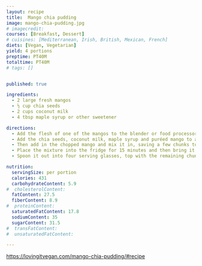 ```yaml
---
layout: recipe
title:  Mango chia pudding
image: mango-chia-pudding.jpg
# imagecredit:
courses: [Breakfast, Dessert]
# cuisines: [Mediterranean, Irish, British, Mexican, French]
diets: [Vegan, Vegetarian]
yield: 4 portions
preptime: PT40M
totaltime: PT40M
# tags: []


published: true

ingredients:
  - 2 large fresh mangos
  - ½ cup chia seeds
  - 2 cups coconut milk
  - 4 tbsp maple syrup or other sweetener

directions:
  - Add the flesh of one of the mangos to the blender or food processor and process into a purée. Chop the other mango into chunks.
  - Add the chia seeds, coconut milk, maple syrup and puréed mango to a mixing bowl and whisk together.
  - Then add in the chopped mango and mix it in, saving a few chunks to use for a topping.
  - Place the mixture into the fridge for 15 minutes and then bring it out and give it a stir and then put back in the fridge. Leave for a few hours or overnight.
  - Spoon it out into four serving glasses, top with the remaining chunks of chopped mango and serve.

nutrition:
  servingSize: per portion
  calories: 431
  carbohydrateContent: 5.9
#  cholesterolContent:
  fatContent: 27.5
  fiberContent: 8.9
#  proteinContent:
  saturatedFatContent: 17.8
  sodiumContent: 35
  sugarContent: 31.5
#  transFatContent:
#  unsaturatedFatContent:

---
```


https://lovingitvegan.com/mango-chia-pudding/#recipe
